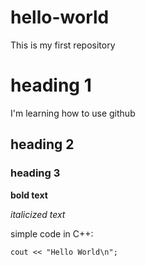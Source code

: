 # hello-world
This is my first repository

# heading 1
I'm learning how to use github
## heading 2
### heading 3

**bold text**

*italicized text*

simple code in C++:

`cout << "Hello World\n";`

